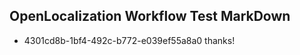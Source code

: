 ## OpenLocalization Workflow Test MarkDown
* 4301cd8b-1bf4-492c-b772-e039ef55a8a0 thanks!

<!--HONumber=Dec16_HO1-->


